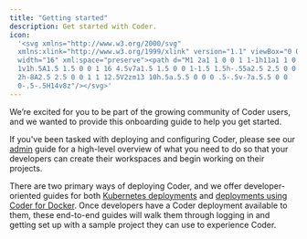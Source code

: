 ```yaml
---
title: "Getting started"
description: Get started with Coder.
icon:
  '<svg xmlns="http://www.w3.org/2000/svg"
  xmlns:xlink="http://www.w3.org/1999/xlink" version="1.1" viewBox="0 0 16 16"
  width="16" xml:space="preserve"><path d="M1 2a1 1 0 0 1 1-1h11a1 1 0 0 1 1
  1v1h.5A1.5 1.5 0 0 1 16 4.5v7a1.5 1.5 0 0 1-1.5 1.5h-.55a2.5 2.5 0 0 1-2.45
  2h-8A2.5 2.5 0 0 1 1 12.5V2zm13 10h.5a.5.5 0 0 0 .5-.5v-7a.5.5 0 0
  0-.5-.5H14v8z"/></svg>'
---
```


We’re excited for you to be part of the growing community of Coder users, and we
wanted to provide this onboarding guide to help you get started.

If you've been tasked with deploying and configuring Coder, please see our
[admin](admin.md) guide for a high-level overview of what you need to do so that
your developers can create their workspaces and begin working on their projects.

There are two primary ways of deploying Coder, and we offer developer-oriented
guides for both [Kubernetes deployments](developers.md) and
[deployments using Coder for Docker](docker.md). Once developers have a Coder
deployment available to them, these end-to-end guides will walk them through
logging in and getting set up with a sample project they can use to experience
Coder.
